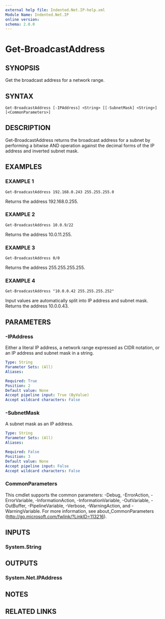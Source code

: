 ```yaml
---
external help file: Indented.Net.IP-help.xml
Module Name: Indented.Net.IP
online version:
schema: 2.0.0
---
```


# Get-BroadcastAddress

## SYNOPSIS
Get the broadcast address for a network range.

## SYNTAX

```
Get-BroadcastAddress [-IPAddress] <String> [[-SubnetMask] <String>] [<CommonParameters>]
```

## DESCRIPTION
Get-BroadcastAddress returns the broadcast address for a subnet by performing a bitwise AND operation against the decimal forms of the IP address and inverted subnet mask.

## EXAMPLES

### EXAMPLE 1
```
Get-BroadcastAddress 192.168.0.243 255.255.255.0
```

Returns the address 192.168.0.255.

### EXAMPLE 2
```
Get-BroadcastAddress 10.0.9/22
```

Returns the address 10.0.11.255.

### EXAMPLE 3
```
Get-BroadcastAddress 0/0
```

Returns the address 255.255.255.255.

### EXAMPLE 4
```
Get-BroadcastAddress "10.0.0.42 255.255.255.252"
```

Input values are automatically split into IP address and subnet mask.
Returns the address 10.0.0.43.

## PARAMETERS

### -IPAddress
Either a literal IP address, a network range expressed as CIDR notation, or an IP address and subnet mask in a string.

```yaml
Type: String
Parameter Sets: (All)
Aliases:

Required: True
Position: 2
Default value: None
Accept pipeline input: True (ByValue)
Accept wildcard characters: False
```

### -SubnetMask
A subnet mask as an IP address.

```yaml
Type: String
Parameter Sets: (All)
Aliases:

Required: False
Position: 3
Default value: None
Accept pipeline input: False
Accept wildcard characters: False
```

### CommonParameters
This cmdlet supports the common parameters: -Debug, -ErrorAction, -ErrorVariable, -InformationAction, -InformationVariable, -OutVariable, -OutBuffer, -PipelineVariable, -Verbose, -WarningAction, and -WarningVariable.
For more information, see about_CommonParameters (http://go.microsoft.com/fwlink/?LinkID=113216).

## INPUTS

### System.String
## OUTPUTS

### System.Net.IPAddress
## NOTES

## RELATED LINKS
